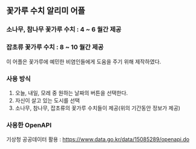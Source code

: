## 꽃가루 수치 알리미 어플

### 소나무, 참나무 꽃가루 수치 : 4 ~ 6 월간 제공
### 잡초류 꽃가루 수치 : 8 ~ 10 월간 제공


이 어플은 꽃가루에 예민한 비염인들에게 도움을 주기 위해 제작하였다.


### 사용 방식

1. 오늘, 내일, 모레 중 원하는 날짜의 버튼을 선택한다.
2. 자신이 살고 있는 도시를 선택
3. 소나무, 참나무, 잡초류의 꽃가루 수치들이 제공(위의 기간동안 정보가 제공)

### 사용한 OpenAPI

기상청 공공데이터 활용 : https://www.data.go.kr/data/15085289/openapi.do
